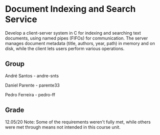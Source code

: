 # Document Indexing and Search Service

Develop a client-server system in C for indexing and searching text documents, using named pipes (FIFOs) for communication. The server manages document metadata (title, authors, year, path) in memory and on disk, while the client lets users perform various operations.

## Group

André Santos - andre-snts

Daniel Parente - parente33

Pedro Ferreira - pedro-ff

## Grade

12.05/20
Note: Some of the requirements weren't fully met, while others were met through means not intended in this course unit. 
